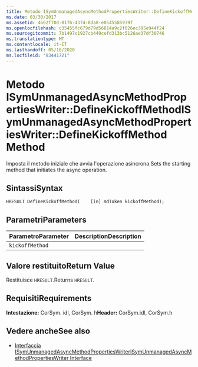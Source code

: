 ```yaml
---
title: Metodo ISymUnmanagedAsyncMethodPropertiesWriter::DefineKickoffMethod
ms.date: 03/30/2017
ms.assetid: 4662f70d-817b-4374-8da8-e0545585939f
ms.openlocfilehash: c35455fc679d79d56814a9c2f026ec395e944f24
ms.sourcegitcommit: 7b1497c1927cb449cefd313bc5126ae37df30746
ms.translationtype: MT
ms.contentlocale: it-IT
ms.lasthandoff: 05/16/2020
ms.locfileid: "83441721"
---
```

# <a name="isymunmanagedasyncmethodpropertieswriterdefinekickoffmethod-method"></a><span data-ttu-id="517c2-102">Metodo ISymUnmanagedAsyncMethodPropertiesWriter::DefineKickoffMethod</span><span class="sxs-lookup"><span data-stu-id="517c2-102">ISymUnmanagedAsyncMethodPropertiesWriter::DefineKickoffMethod Method</span></span>
<span data-ttu-id="517c2-103">Imposta il metodo iniziale che avvia l'operazione asincrona.</span><span class="sxs-lookup"><span data-stu-id="517c2-103">Sets the starting method that initiates the async operation.</span></span>  
  
## <a name="syntax"></a><span data-ttu-id="517c2-104">Sintassi</span><span class="sxs-lookup"><span data-stu-id="517c2-104">Syntax</span></span>  
  
```idl  
HRESULT DefineKickoffMethod(    [in] mdToken kickoffMethod);  
```  
  
## <a name="parameters"></a><span data-ttu-id="517c2-105">Parametri</span><span class="sxs-lookup"><span data-stu-id="517c2-105">Parameters</span></span>  
  
|<span data-ttu-id="517c2-106">Parametro</span><span class="sxs-lookup"><span data-stu-id="517c2-106">Parameter</span></span>|<span data-ttu-id="517c2-107">Description</span><span class="sxs-lookup"><span data-stu-id="517c2-107">Description</span></span>|  
|---------------|-----------------|  
|`kickoffMethod`||  
  
## <a name="return-value"></a><span data-ttu-id="517c2-108">Valore restituito</span><span class="sxs-lookup"><span data-stu-id="517c2-108">Return Value</span></span>  
 <span data-ttu-id="517c2-109">Restituisce `HRESULT`.</span><span class="sxs-lookup"><span data-stu-id="517c2-109">Returns `HRESULT`.</span></span>  
  
## <a name="requirements"></a><span data-ttu-id="517c2-110">Requisiti</span><span class="sxs-lookup"><span data-stu-id="517c2-110">Requirements</span></span>  
 <span data-ttu-id="517c2-111">**Intestazione:** CorSym. idl, CorSym. h</span><span class="sxs-lookup"><span data-stu-id="517c2-111">**Header:** CorSym.idl, CorSym.h</span></span>  
  
## <a name="see-also"></a><span data-ttu-id="517c2-112">Vedere anche</span><span class="sxs-lookup"><span data-stu-id="517c2-112">See also</span></span>

- [<span data-ttu-id="517c2-113">Interfaccia ISymUnmanagedAsyncMethodPropertiesWriter</span><span class="sxs-lookup"><span data-stu-id="517c2-113">ISymUnmanagedAsyncMethodPropertiesWriter Interface</span></span>](isymunmanagedasyncmethodpropertieswriter-interface.md)
